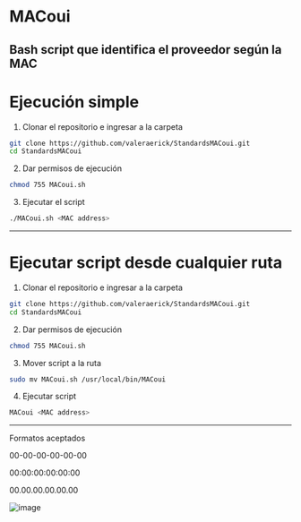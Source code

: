 # MACoui

Bash script que identifica el proveedor según la MAC
---

# Ejecución simple

1. Clonar el repositorio e ingresar a la carpeta

```bash
git clone https://github.com/valeraerick/StandardsMACoui.git
cd StandardsMACoui
```

2. Dar permisos de ejecución

```bash
chmod 755 MACoui.sh
```

3. Ejecutar el script

```bash
./MACoui.sh <MAC address>
```
---

# Ejecutar script desde cualquier ruta

1. Clonar el repositorio e ingresar a la carpeta

```bash
git clone https://github.com/valeraerick/StandardsMACoui.git
cd StandardsMACoui
```

2. Dar permisos de ejecución

```bash
chmod 755 MACoui.sh
```

3. Mover script a la ruta 

```bash
sudo mv MACoui.sh /usr/local/bin/MACoui 
```

4. Ejecutar script 

```bash
MACoui <MAC address> 
```
---
Formatos aceptados

00-00-00-00-00-00

00:00:00:00:00:00

00.00.00.00.00.00

![image](https://github.com/valeraerick/StandardsMACoui/assets/147063921/bf7fea05-a51f-4cc5-9358-0e147a404bd2)


